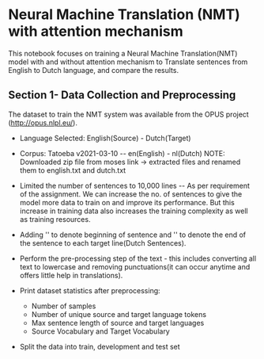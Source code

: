 # Neural Machine Translation (NMT) with attention mechanism

This notebook focuses on training a Neural Machine Translation(NMT) model with and without attention mechanism to Translate sentences from English to Dutch language, and compare the results.

## Section 1- Data Collection and Preprocessing

The dataset to train the NMT system was available from the OPUS project (http://opus.nlpl.eu/).
- Language Selected: English(Source) - Dutch(Target)
- Corpus: Tatoeba v2021-03-10 -- en(English) - nl(Dutch)
NOTE: Downloaded zip file from moses link -> extracted files and renamed them to english.txt and dutch.txt

- Limited the number of sentences to 10,000 lines -- As per requirement of the assignment. We can increase the no. of sentences to give the model more data to train on and improve its performance. But this increase in training data also increases the training complexity as well as training resources.
- Adding '<bof>' to denote beginning of sentence and '<eos>' to denote the end of the sentence to each target line(Dutch Sentences).
- Perform the pre-processing step of the text - this includes converting all text to lowercase and removing punctuations(it can occur anytime and offers little help in translations).
- Print dataset statistics after preprocessing: 
	- Number of samples
	- Number of unique source and target language tokens
	- Max sentence length of source and target languages
	- Source Vocabulary and Target Vocabulary
- Split the data into train, development and test set
